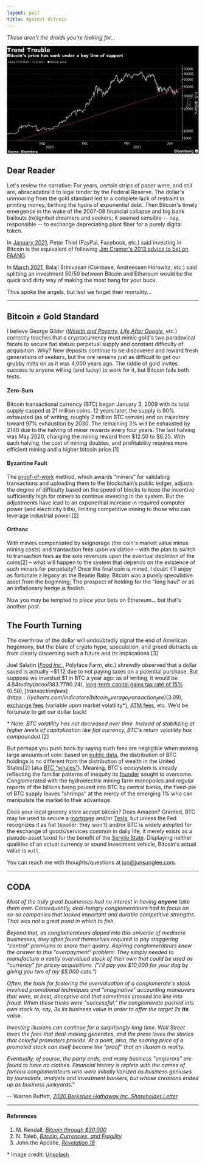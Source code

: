 ```yaml
---
layout: post
title: Against Bitcoin
---
```


_These aren't the droids you're looking for..._

[![Bitcoin](../images/bitcoin.jpg "Bitcoin")](https://unsplash.com/photos/aX1hN4uNd-I)

## Dear Reader

Let's review the narrative: For years, certain strips of paper were, and still are, abracadabra'd to legal tender by the Federal Reserve. The dollar's unmooring from the gold standard led to a complete lack of restraint in printing money, birthing the hydra of exponential debt. Then Bitcoin's timely emergence in the wake of the 2007-08 financial collapse and big bank bailouts (re)ignited dreamers and seekers; it seemed sensible -- nay, responsible -- to exchange depreciating plant fiber for a purely digital token.

In [January 2021](https://podcasts.apple.com/us/podcast/the-silver-lining-peter-thiel-in-2021/id1527549379?i=1000513763854), Peter Thiel (PayPal, Facebook, etc.) said investing in Bitcoin is the equivalent of following [Jim Cramer's 2013 advice to bet on FAANG](https://www.investopedia.com/terms/f/faang-stocks.asp).

In [March 2021](https://tim.blog/2021/03/24/balaji-srinivasan), Balaji Srinivasan (Coinbase, Andreessen Horowitz, etc.) said splitting an investment 50/50 between Bitcoin and Ethereum would be the quick and dirty way of making the most bang for your buck.

Thus spoke the angels, but lest we forget their mortality...

---

## Bitcoin ≠ Gold Standard

I believe George Gilder ([_Wealth and Poverty_](https://www.amazon.com/Wealth-Poverty-New-Twenty-First-Century/dp/1596988096), [_Life After Google_](https://www.amazon.com/Life-After-Google-Blockchain-Economy/dp/1621575764), etc.) correctly teaches that a cryptocurrency must mimic gold's two paradoxical facets to secure fiat status: perpetual supply and constant difficulty of acquisition. Why? New deposits continue to be discovered and reward fresh generations of seekers, but the ore remains just as difficult to get our grubby mitts on as it was 4,000 years ago. The riddle of gold invites success to anyone willing (and lucky) to work for it, but Bitcoin fails both tests.

#### Zero-Sum

Bitcoin transactional currency (BTC) began January 3, 2009 with its total supply capped at 21 million coins. 12 years later, the supply is 90% exhausted (as of writing, roughly 2 million BTC remain) and on trajectory toward 97% exhaustion by 2030. The remaining 3% will be exhausted by 2140 due to the halving of miner rewards every four years. The last halving was May 2020, changing the mining reward from $12.50 to $6.25. With each halving, the cost of mining doubles, and profitability requires more efficient mining and a higher bitcoin price.[1]

#### Byzantine Fault

The [proof-of-work](https://www.investopedia.com/terms/p/proof-work.asp) method, which awards “miners” for validating transactions and uploading them to the blockchain’s public ledger, adjusts the degree of difficulty based on the speed of blocks to keep the incentive sufficiently high for miners to continue investing in the system. But the adjustments have lead to an exponential increase in required computer power (and electricity bills), limiting competitive mining to those who can leverage industrial power.[2]

#### Orthanc

With miners compensated by seignorage (the coin's market value minus mining costs) and transaction fees upon validation – with the plan to switch to transaction fees as the sole revenues upon the eventual depletion of the coins[2] – what will happen to the system that depends on the existence of such miners for perpetuity? Once the final coin is mined, I doubt it’ll enjoy as fortunate a legacy as the Beanie Baby. Bitcoin was a purely speculative asset from the beginning; The prospect of holding for the "long haul” or as an inflationary hedge is foolish.

Now you may be tempted to place your bets on Ethereum... but that's another post.

## The Fourth Turning

The overthrow of the dollar will undoubtedly signal the end of American hegemony, but the blare of crypto hype, speculation, and greed distracts us from clearly discerning such a future and its implications.[3]

Joel Salatin ([_Food Inc._](https://www.amazon.com/Food-Inc-Michael-Pollan/dp/B002UZ5CHO), Polyface Farm, etc.) shrewdly observed that a dollar saved is actually ~$1.12 due to not paying taxes on a potential purchase. But suppose we invested $1 in BTC a year ago: as of writing, it would be $4.84 today (a cool 383.779% gain). Now adjusting for [USD inflation of 5%](https://www.usinflationcalculator.com/inflation/current-inflation-rates/) ($0.24), [long-term capital gains tax rate of 15%](https://www.irs.gov/taxtopics/tc409) ($0.58), [transaction fees](https://ycharts.com/indicators/bitcoin_average_transaction_fee) ($3.09), [exchange fees](https://www.investopedia.com/tech/how-much-does-it-cost-buy-cryptocurrency-exchanges/) (variable upon market volatility\*), [ATM fees](https://en.wikipedia.org/wiki/Bitcoin_ATM#:~:text=While%20some%20Bitcoin%20ATMs%20are,and%20as%20low%20as%207%25.), etc. We’d be fortunate to get our dollar back!

\* Note: _BTC volatility has not decreased over time. Instead of stabilizing at higher levels of capitalization like fiat currency, BTC's return volatility has compounded._[2]

But perhaps you push back by saying such fees are negligible when moving large amounts of coin: based on [public data](https://insights.glassnode.com/bitcoin-supply-distribution/), the distribution of BTC holdings is no different from the distribution of wealth in the United States[2] (aka [BTC “whales”](https://www.investopedia.com/terms/b/bitcoin-whale.asp#:~:text=A%20bitcoin%20whale%20is%20a,potential%20to%20manipulate%20currency%20valuations.)). Meaning, BTC's ecosystem is already reflecting the familiar patterns of inequity its [founder](https://bitcoin.org/bitcoin.pdf) sought to overcome. Conglomerated with the hydroelectric mining farm monopolies and regular reports of the billions being poured into BTC by central banks, the fixed-pie of BTC supply leaves "shrimps" at the mercy of the emerging 1% who can manipulate the market to their advantage.

Does your local grocery store accept bitcoin? Does Amazon? Granted, BTC may be used to secure a [mortgage](https://www.coindesk.com/us-mortgage-lender-uwm-plans-to-accept-bitcoin-payments) and/or [Tesla](https://www.fool.com/the-ascent/cryptocurrency/articles/musk-says-tesla-will-accept-bitcoin-payments-again-but-theres-a-catch/), but unless the Fed recognizes it as fiat (spoiler: they won't) and/or BTC is widely adopted for the exchange of goods/services common in daily life, it merely exists as a pseudo-asset taxed for the benefit of the [Servile State](https://www.amazon.com/Servile-State-Hilaire-Belloc/dp/0692282483). Displaying neither qualities of an actual currency or sound investment vehicle, Bitcoin's actual value is `null`.

You can reach me with thoughts/questions at <jun@junsunglee.com>.

---

## CODA

_Most of the truly great businesses had no interest in having **anyone** take them over. Consequently, deal-hungry conglomerateurs had to focus on so-so companies that lacked important and durable competitive strengths. That was not a great pond in which to fish._

_Beyond that, as conglomerateurs dipped into this universe of mediocre businesses, they often found themselves required to pay staggering "control" premiums to snare their quarry. Aspiring conglomerateurs knew the answer to this "overpayment" problem: They simply needed to manufacture a vastly overvalued stock of their own that could be used as "currency" for pricey acquisitions. ("I'll pay you $10,000 for your dog by giving you two of my $5,000 cats.")_

_Often, the tools for fostering the overvaluation of a conglomerate's stock involved promotional techniques and "imaginative" accounting maneuvers that were, at best, deceptive and that sometimes crossed the line into fraud. When these tricks were "successful," the conglomerate pushed ints own stock to, say, 3x its business value in order to offer the target 2x **its** value._

_Investing illusions can continue for a surprisingly long time. Wall Street loves the fees that deal-making generates, and the press loves the stories that colorful promoters provide. At a point, also, the soaring price of a promoted stock can itself become the "proof" that an illusion is reality._

_Eventually, of course, the party ends, and many business "emperors" are found to have no clothes. Financial history is replete with the names of famous conglomerateurs who were initially lionized as business geniuses by journalists, analysts and investment bankers, but whose creations ended up as business junkyards."_

-- Warren Buffett, [_2020 Berkshire Hathaway Inc. Shareholder Letter_](https://berkshirehathaway.com/letters/2020ltr.pdf)

---

#### References

1. M. Kendall, [_Bitcoin through $30,000_](https://manonthemargin.com/bitcoin-through-30000/)
2. N. Taleb, [_Bitcoin, Currencies, and Fragility_](https://www.fooledbyrandomness.com/BTC-QF.pdf)
3. John the Apostle, [_Revelation 18_](https://www.biblegateway.com/passage/?search=Revelation%2018&version=KJV)

\* Image credit: [Unsplash](https://unsplash.com/s/photos/bitcoin?utm_source=unsplash&utm_medium=referral&utm_content=creditCopyText)

